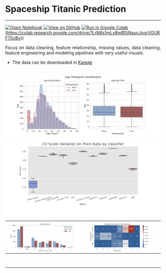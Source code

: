# Spaceship Titanic Prediction
---
[![Open Notebook](https://img.shields.io/badge/Jupyter-Open_Notebook-blue?logo=Jupyter)](spaceship-titanic.html)
[![View on GitHub](https://img.shields.io/badge/GitHub-View_on_GitHub-blue?logo=GitHub)](https://github.com/maria-aguilera/spaceship-titanic)
[![Run in Google Colab](https://img.shields.io/badge/Colab-Run_in_Google_Colab-blue?logo=Google&logoColor=FDBA18)](https://img.shields.io/badge/Colab-Run_in_Google_Colab-blue?logo=Google&logoColor=FDBA18)(https://colab.research.google.com/drive/1LrN8s1mLx8mBSjNaucJosrVGURF70cBv))

<div style="text-align: justify"> Focus on data cleaning, feature relationship, missing values, data cleaning, feature engineering and modeling pipelines with very useful visuals.</div> 

* The data can be downloaded in [Kaggle](https://www.kaggle.com/competitions/spaceship-titanic)

<br>
<center><img src ="images/Age.png" width = "1000"/> </center>
<center><img src="images/Model Results.png" /></center>
<table><tr>
<td><img src="images/CabinRegion.png" style= "width: 500" /></td>
<td> <img src="images/Homeplanet and Deck Relationship.png" style= "width: 500" /> </td>
</tr></table>
<br>

---
